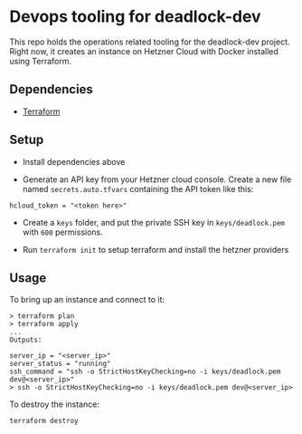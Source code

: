 # Devops tooling for deadlock-dev

This repo holds the operations related tooling for the deadlock-dev project. Right now, it creates an instance on Hetzner Cloud with Docker installed using Terraform.

## Dependencies

- [Terraform](https://developer.hashicorp.com/terraform/install?product_intent=terraform)

## Setup

- Install dependencies above

- Generate an API key from your Hetzner cloud console. Create a new file named `secrets.auto.tfvars` containing the API token like this:
```
hcloud_token = "<token here>"
```

- Create a `keys` folder, and put the private SSH key in `keys/deadlock.pem` with `600` permissions.

- Run `terraform init` to setup terraform and install the hetzner providers

## Usage

To bring up an instance and connect to it:

```
> terraform plan
> terraform apply
...
Outputs:

server_ip = "<server_ip>"
server_status = "running"
ssh_command = "ssh -o StrictHostKeyChecking=no -i keys/deadlock.pem dev@<server_ip>"
> ssh -o StrictHostKeyChecking=no -i keys/deadlock.pem dev@<server_ip>
```

To destroy the instance:
```
terraform destroy
```
